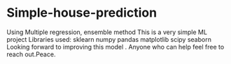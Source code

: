 # Simple-house-prediction
Using Multiple regression, ensemble method 
This is a very simple ML project 
Libraries used:
 sklearn
 numpy
 pandas
 matplotlib
 scipy
 seaborn
Looking forward to improving this model . Anyone who can help feel free to reach out.Peace.
